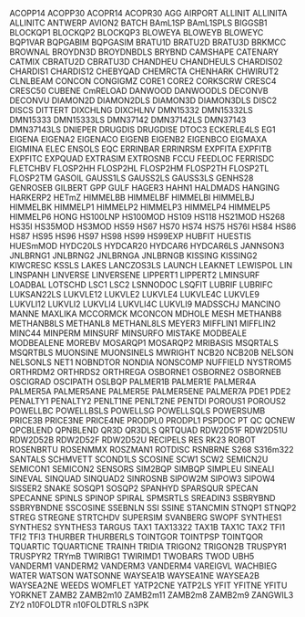 ACOPP14
ACOPP30
ACOPR14
ACOPR30
AGG
AIRPORT
ALLINIT
ALLINITA
ALLINITC
ANTWERP
AVION2
BATCH
BAmL1SP
BAmL1SPLS
BIGGSB1
BLOCKQP1
BLOCKQP2
BLOCKQP3
BLOWEYA
BLOWEYB
BLOWEYC
BQP1VAR
BQPGABIM
BQPGASIM
BRATU1D
BRATU2D
BRATU3D
BRKMCC
BROWNAL
BROYDN3D
BROYDNBDLS
BRYBND
CAMSHAPE
CATENARY
CATMIX
CBRATU2D
CBRATU3D
CHANDHEU
CHANDHEULS
CHARDIS02
CHARDIS1
CHARDIS12
CHEBYQAD
CHEMRCTA
CHENHARK
CHWIRUT2
CLNLBEAM
CONCON
CONGIGMZ
CORE1
CORE2
CORKSCRW
CRESC4
CRESC50
CUBENE
CmRELOAD
DANWOOD
DANWOODLS
DECONVB
DECONVU
DIAMON2D
DIAMON2DLS
DIAMON3D
DIAMON3DLS
DISC2
DISCS
DITTERT
DIXCHLNG
DIXCHLNV
DMN15332
DMN15332LS
DMN15333
DMN15333LS
DMN37142
DMN37142LS
DMN37143
DMN37143LS
DNIEPER
DRUGDIS
DRUGDISE
DTOC3
ECKERLE4LS
EG1
EIGENA
EIGENA2
EIGENACO
EIGENB
EIGENB2
EIGENBCO
EIGMAXA
EIGMINA
ELEC
ENSOLS
EQC
ERRINBAR
ERRINRSM
EXPFITA
EXPFITB
EXPFITC
EXPQUAD
EXTRASIM
EXTROSNB
FCCU
FEEDLOC
FERRISDC
FLETCHBV
FLOSP2HH
FLOSP2HL
FLOSP2HM
FLOSP2TH
FLOSP2TL
FLOSP2TM
GASOIL
GAUSS1LS
GAUSS2LS
GAUSS3LS
GENHS28
GENROSEB
GILBERT
GPP
GULF
HAGER3
HAHN1
HALDMADS
HANGING
HARKERP2
HETmZ
HIMMELBB
HIMMELBF
HIMMELBI
HIMMELBJ
HIMMELBK
HIMMELP1
HIMMELP2
HIMMELP3
HIMMELP4
HIMMELP5
HIMMELP6
HONG
HS100LNP
HS100MOD
HS109
HS118
HS21MOD
HS268
HS35I
HS35MOD
HS3MOD
HS59
HS67
HS70
HS74
HS75
HS76I
HS84
HS86
HS87
HS95
HS96
HS97
HS98
HS99
HS99EXP
HUBFIT
HUESTIS
HUESmMOD
HYDC20LS
HYDCAR20
HYDCAR6
HYDCAR6LS
JANNSON3
JNLBRNG1
JNLBRNG2
JNLBRNGA
JNLBRNGB
KISSING
KISSING2
KIWCRESC
KSSLS
LAKES
LANCZOS3LS
LAUNCH
LEAKNET
LEWISPOL
LIN
LINSPANH
LINVERSE
LINVERSENE
LIPPERT1
LIPPERT2
LMINSURF
LOADBAL
LOTSCHD
LSC1
LSC2
LSNNODOC
LSQFIT
LUBRIF
LUBRIFC
LUKSAN22LS
LUKVLE12
LUKVLE2
LUKVLE4
LUKVLE4C
LUKVLE9
LUKVLI12
LUKVLI2
LUKVLI4
LUKVLI4C
LUKVLI9
MADSSCHJ
MANCINO
MANNE
MAXLIKA
MCCORMCK
MCONCON
MDHOLE
MESH
METHANB8
METHANB8LS
METHANL8
METHANL8LS
MEYER3
MIFFLIN1
MIFFLIN2
MINC44
MINPERM
MINSURF
MINSURFO
MISTAKE
MODBEALE
MODBEALENE
MOREBV
MOSARQP1
MOSARQP2
MRIBASIS
MSQRTALS
MSQRTBLS
MUONSINE
MUONSINELS
MWRIGHT
NCB20
NCB20B
NELSON
NELSONLS
NET1
NOBNDTOR
NONDIA
NONSCOMP
NUFFIELD
NYSTROM5
ORTHRDM2
ORTHRDS2
ORTHREGA
OSBORNE1
OSBORNE2
OSBORNEB
OSCIGRAD
OSCIPATH
OSLBQP
PALMER1B
PALMER1E
PALMER4A
PALMER5A
PALMER5ANE
PALMER5E
PALMER5ENE
PALMER7A
PDE1
PDE2
PENALTY1
PENALTY2
PENLT1NE
PENLT2NE
PENTDI
POROUS1
POROUS2
POWELLBC
POWELLBSLS
POWELLSG
POWELLSQLS
POWERSUMB
PRICE3B
PRICE3NE
PRICE4NE
PRODPL0
PRODPL1
PSPDOC
PT
QC
QCNEW
QPCBLEND
QPNBLEND
QR3D
QR3DLS
QRTQUAD
RDW2D51F
RDW2D51U
RDW2D52B
RDW2D52F
RDW2D52U
RECIPELS
RES
RK23
ROBOT
ROSENBRTU
ROSENMMX
ROSZMAN1
ROTDISC
RSNBRNE
S268
S316m322
SANTALS
SCHMVETT
SCOND1LS
SCOSINE
SCW1
SCW2
SEMICN2U
SEMICON1
SEMICON2
SENSORS
SIM2BQP
SIMBQP
SIMPLEU
SINEALI
SINEVAL
SINQUAD
SINQUAD2
SINROSNB
SIPOW2M
SIPOW3
SIPOW4
SISSER2
SNAKE
SOSQP1
SOSQP2
SPANHYD
SPARSQUR
SPECAN
SPECANNE
SPINLS
SPINOP
SPIRAL
SPMSRTLS
SREADIN3
SSBRYBND
SSBRYBNDNE
SSCOSINE
SSEBNLN
SSI
SSINE
STANCMIN
STNQP1
STNQP2
STREG
STREGNE
STRTCHDV
SUPERSIM
SVANBERG
SWOPF
SYNTHES1
SYNTHES2
SYNTHES3
TARGUS
TAX1
TAX13322
TAX1B
TAX1C
TAX2
TFI1
TFI2
TFI3
THURBER
THURBERLS
TOINTGOR
TOINTPSP
TOINTQOR
TQUARTIC
TQUARTICNE
TRAINH
TRIDIA
TRIGON2
TRIGON2B
TRUSPYR1
TRUSPYR2
TRYmB
TWIRIBG1
TWIRIMD1
TWOBARS
TWOD
UBH5
VANDERM1
VANDERM2
VANDERM3
VANDERM4
VAREIGVL
WACHBIEG
WATER
WATSON
WATSONNE
WAYSEA1B
WAYSEA1NE
WAYSEA2B
WAYSEA2NE
WEEDS
WOMFLET
YATP2CNE
YATP2LS
YFIT
YFITNE
YFITU
YORKNET
ZAMB2
ZAMB2m10
ZAMB2m11
ZAMB2m8
ZAMB2m9
ZANGWIL3
ZY2
n10FOLDTR
n10FOLDTRLS
n3PK
